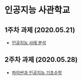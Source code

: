 # 인공지능 사관학교 

## 1주차 과제 (2020.05.21)
* [인공지능 사례 분석]()

## 2주차 과제 (2020.05.28)
* [파이썬과 인공지능 기초수학](https://github.com/joshuataeyong/-AI-/blob/master/2%EC%A3%BC%EC%B0%A8%EA%B3%BC%EC%A0%9C.ipynb)
